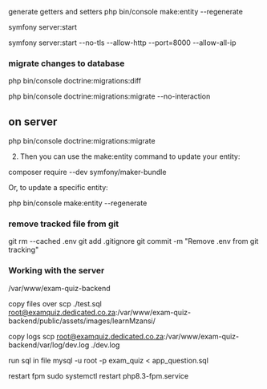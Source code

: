 

generate getters and setters php bin/console make:entity --regenerate

symfony server:start

symfony server:start --no-tls --allow-http --port=8000 --allow-all-ip

### migrate changes to database
php bin/console doctrine:migrations:diff

php bin/console doctrine:migrations:migrate --no-interaction


## on server
php bin/console doctrine:migrations:migrate



2. Then you can use the make:entity command to update your entity:

composer require --dev symfony/maker-bundle

Or, to update a specific entity:

php bin/console make:entity --regenerate


### remove tracked file from git
git rm --cached .env
git add .gitignore
git commit -m "Remove .env from git tracking"


### Working with the server

/var/www/exam-quiz-backend

copy files over
scp ./test.sql root@examquiz.dedicated.co.za:/var/www/exam-quiz-backend/public/assets/images/learnMzansi/

copy logs
scp root@examquiz.dedicated.co.za:/var/www/exam-quiz-backend/var/log/dev.log ./dev.log


run sql in file
mysql -u root -p exam_quiz < app_question.sql

restart fpm
sudo systemctl restart php8.3-fpm.service